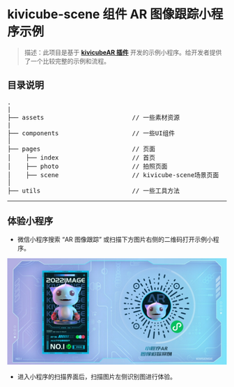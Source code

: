 # kivicube-scene 组件 AR 图像跟踪小程序示例

> 描述：此项目是基于 **[kivicubeAR 插件](https://mp.weixin.qq.com/wxopen/plugindevdoc?appid=wx3bbab3920eabccb2&token=&lang=zh_CN)** 开发的示例小程序。给开发者提供了一个比较完整的示例和流程。

## 目录说明

<pre>
.
|
├── assets                        // 一些素材资源
|
├── components                    // 一些UI组件
│
├── pages                         // 页面
│    ├── index                    // 首页
│    ├── photo                    // 拍照页面
│    ├── scene                    // kivicube-scene场景页面
│
├── utils                         // 一些工具方法
</pre>

---

## 体验小程序

- 微信小程序搜索 “AR 图像跟踪” 或扫描下方图片右侧的二维码打开示例小程序。

![识别图](./marker.png)

- 进入小程序的扫描界面后，扫描图片左侧识别图进行体验。
